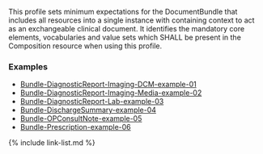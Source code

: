 This profile sets minimum expectations for the DocumentBundle that includes all resources into a single instance with containing context  to act as an exchangeable clinical document. It identifies the mandatory core elements, vocabularies and value sets which SHALL be present in the Composition resource when using this profile.

### Examples

- [Bundle-DiagnosticReport-Imaging-DCM-example-01](Bundle-DiagnosticReport-Imaging-DCM-example-01.html)
- [Bundle-DiagnosticReport-Imaging-Media-example-02](Bundle-DiagnosticReport-Imaging-Media-example-02.html)
- [Bundle-DiagnosticReport-Lab-example-03](Bundle-DiagnosticReport-Lab-example-03.html)
- [Bundle-DischargeSummary-example-04](Bundle-DischargeSummary-example-04.html)
- [Bundle-OPConsultNote-example-05](Bundle-OPConsultNote-example-05.html)
- [Bundle-Prescription-example-06](Bundle-Prescription-example-06.html)


{% include link-list.md %}
